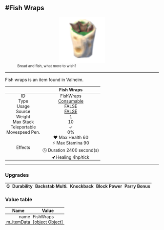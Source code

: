 <meta property="og:title" content="Fish Wraps - MoreValheim" /><meta property="og:type" content="website" /><meta property="og:image" content="/assets/fish_wraps.png" /><meta property="og:description" content="Fish Wraps is an item found in Valheim." /><meta name="theme-color" content="#546D78"><meta name="twitter:card" content="summary_large_image">
#Fish Wraps
-------------
<style>img {width:20px;}.tb {width:150px;display: block;margin-left: auto;margin-right: auto;}</style>

<style>.md-typeset table:not([class]) th:not([align]) {min-width:unset!important;}</style>
<style>td{padding:0em 0.3em!important;text-align:center!important;border-left:.05rem solid var(--md-default-fg-color--lightest)}</style>

<style>th{padding:0.1em 0.3em!important;text-align:center!important;font-weight:bold}</style>

<style>pre{text-align:right!important}</style>
<style>table tr td:first-child {border-left: 0;};</style>

<figure><img src="/assets/fish_wraps.png" class="tb" /><figcaption><small>Bread and fish, what more to wish?</small></figcaption></figure>

-------------

Fish wraps is an item found in Valheim.

|        | Fish Wraps              |
| ----------- | ------------------------------------ |
| ID |FishWraps
| Type | [Consumable](../../types/consumable)
| Usage | FALSE<br>
| Source | [FALSE](../../items/false)
| Weight | 1 |
| Max Stack | 10 |
| Teleportable | ✓
| Movespeed Pen. | 0%
| Effects | ❤️ Max Health 60<br>⚡ Max Stamina 90<br>🕒 Duration 2400 second(s) <br>💕 Healing 4hp/tick <br>

-------------

### Upgrades
| Q | Durability | Backstab Multi. | Knockback | Block Power | Parry Bonus
| - | - | - | - | - | - 


### Value table
| Name | Value
| - | - |
| <div style="text-align:right">name</div> | <div style="text-align:left">FishWraps</div> | 
| <div style="text-align:right">m_itemData</div> | <div style="text-align:left">[object Object]</div> | 